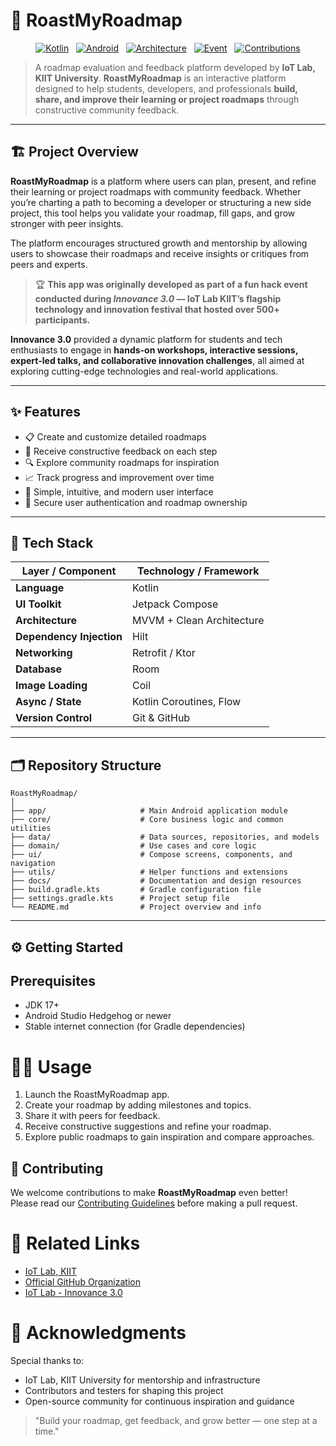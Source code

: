 # 🧭 RoastMyRoadmap

<div align="center" markdown="1">

[![Kotlin](https://img.shields.io/badge/Kotlin-100%25-blue?logo=kotlin)](https://kotlinlang.org/)
&#160;
[![Android](https://img.shields.io/badge/Platform-Android-brightgreen?logo=android)](https://developer.android.com/)
&#160;
[![Architecture](https://img.shields.io/badge/Architecture-MVVM%20+%20Clean%20Architecture-lightgrey)]()
&#160;
[![Event](https://img.shields.io/badge/Built%20For-Innovance%203.0-black?logo=github)](https://innovance.iotkiit.in/)
&#160;
[![Contributions](https://img.shields.io/badge/Contributions-Welcome-orange)]()

</div>

> A roadmap evaluation and feedback platform developed by **IoT Lab, KIIT University**.
> **RoastMyRoadmap** is an interactive platform designed to help students, developers, and professionals **build, share, and improve their learning or project roadmaps** through constructive community feedback.
---

## 🏗️ Project Overview

**RoastMyRoadmap** is a platform where users can plan, present, and refine their learning or project roadmaps with community feedback. Whether you’re charting a path to becoming a developer or structuring a new side project, this tool helps you validate your roadmap, fill gaps, and grow stronger with peer insights. 

The platform encourages structured growth and mentorship by allowing users to showcase their roadmaps and receive insights or critiques from peers and experts.

> 🏆 **This app was originally developed as part of a fun hack event conducted during *Innovance 3.0* — IoT Lab KIIT’s flagship technology and innovation festival that hosted over 500+ participants.**

**Innovance 3.0** provided a dynamic platform for students and tech enthusiasts to engage in **hands-on workshops, interactive sessions, expert-led talks, and collaborative innovation challenges**, all aimed at exploring cutting-edge technologies and real-world applications.

---

## ✨ Features

- 📋 Create and customize detailed roadmaps  
- 💬 Receive constructive feedback on each step  
- 🔍 Explore community roadmaps for inspiration  
- 📈 Track progress and improvement over time  
- 🎨 Simple, intuitive, and modern user interface  
- 🔐 Secure user authentication and roadmap ownership  

---

## 🧰 Tech Stack

| Layer / Component | Technology / Framework |
|-------------------|------------------------|
| **Language** | Kotlin |
| **UI Toolkit** | Jetpack Compose |
| **Architecture** | MVVM + Clean Architecture |
| **Dependency Injection** | Hilt |
| **Networking** | Retrofit / Ktor |
| **Database** | Room |
| **Image Loading** | Coil |
| **Async / State** | Kotlin Coroutines, Flow |
| **Version Control** | Git & GitHub |

---

## 🗂️ Repository Structure

```text
RoastMyRoadmap/
│
├── app/                     # Main Android application module
├── core/                    # Core business logic and common utilities
├── data/                    # Data sources, repositories, and models
├── domain/                  # Use cases and core logic
├── ui/                      # Compose screens, components, and navigation
├── utils/                   # Helper functions and extensions
├── docs/                    # Documentation and design resources
├── build.gradle.kts         # Gradle configuration file
├── settings.gradle.kts      # Project setup file
└── README.md                # Project overview and info
```

---

## ⚙️ Getting Started

## Prerequisites

- JDK 17+
- Android Studio Hedgehog or newer
- Stable internet connection (for Gradle dependencies)

# 🧑‍💻 Usage

1. Launch the RoastMyRoadmap app.
2. Create your roadmap by adding milestones and topics.
3. Share it with peers for feedback.
4. Receive constructive suggestions and refine your roadmap.
5. Explore public roadmaps to gain inspiration and compare approaches.

## 🤝 Contributing

We welcome contributions to make **RoastMyRoadmap** even better!  
Please read our [Contributing Guidelines](./CONTRIBUTING.md) before making a pull request.

# 📎 Related Links

- [IoT Lab, KIIT]([https://iotkiit.in/])
- [Official GitHub Organization]([https://github.com/iot-lab-kiit])
- [IoT Lab - Innovance 3.0]([https://innovance.iotkiit.in/])

# 🧠 Acknowledgments

Special thanks to:

- IoT Lab, KIIT University for mentorship and infrastructure
- Contributors and testers for shaping this project
- Open-source community for continuous inspiration and guidance

> "Build your roadmap, get feedback, and grow better — one step at a time."
